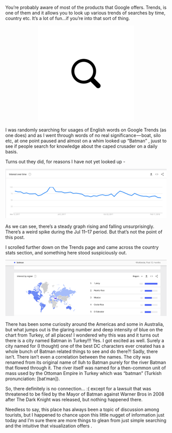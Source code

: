 You’re probably aware of most of the products that Google offers. Trends, is one of them and it allows you to look up various trends of searches by time, country etc. It’s a lot of fun…if you’re into that sort of thing.
<p align="center">
<img src="../img/glass_128.png"></p>

I was randomly searching for usages of English words on Google Trends (as one does) and as I went through words of no real significance — boat, silo etc, at one point paused and almost on a whim looked up “Batman” , juust to see if people search for knowledge about the caped crusader on a daily basis.

Turns out they did, for reasons I have not yet looked up -
<p align="center">
<img src="../img/ss-1-1.png"></p>

As we can see, there’s a steady graph rising and falling unsurprisingly. There’s a weird spike during the Jul 11–17 period. But that’s not the point of this post.

I scrolled further down on the Trends page and came across the country stats section, and something here stood suspiciously out.


<p align="center">
<img src="../img/ss-1-2.png"></p>

There has been some curiosity around the Americas and some in Australia, but what jumps out is the glaring number and deep intensity of blue on the chart from Turkey, of all places! I wondered why this was and it turns out there is a city named Batman in Turkey!!! Yes. I got excited as well. Surely a city named for (I thought) one of the best DC characters ever created has a whole bunch of Batman related things to see and do there?! Sadly, there isn’t. There isn’t even a correlation between the names. The city was renamed from its original name of Iluh to Batman purely for the river Batman that flowed through it. The river itself was named for a then-common unit of mass used by the Ottoman Empire in Turkey which was “batman” (Turkish pronunciation: [batˈman]).

So, there definitely is no connection… :( except for a lawsuit that was threatened to be filed by the Mayor of Batman against Warner Bros in 2008 after The Dark Knight was released, but nothing happened there.

Needless to say, this place has always been a topic of discussion among tourists, but I happened to chance upon this little nugget of information just today and I’m sure there are more things to glean from just simple searching and the intuitive that visualization offers .